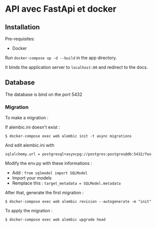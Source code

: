 # API avec FastApi et docker

## Installation

Pre-requisites:

- Docker

Run `docker-compose up -d --build` in the app directory.

It binds the application server to `localhost:80` and redirect to the docs.

## Database

The database is bind on the port 5432

### Migration

To make a migration :

If alembic.ini doesn't exist :

```
$ docker-compose exec web alembic init -t async migrations
```

And edit alembic.ini with

```
sqlalchemy.url = postgresql+asyncpg://postgres:postgres@db:5432/foo
```

Modify the env.py with these informations :

- Add : `from sqlmodel import SQLModel`
- Import your models
- Remplace this : `target_metadata = SQLModel.metadata`


After that, generate the first migration :

```
$ docker-compose exec web alembic revision --autogenerate -m "init"
```

To apply the migration : 
```
$ docker-compose exec web alembic upgrade head
```
